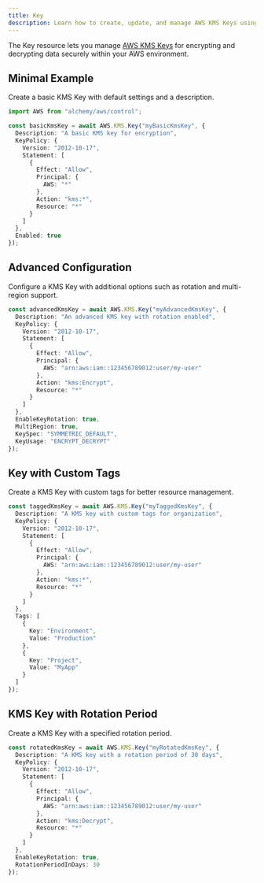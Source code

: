 ```yaml
---
title: Key
description: Learn how to create, update, and manage AWS KMS Keys using Alchemy Cloud Control.
---
```



The Key resource lets you manage [AWS KMS Keys](https://docs.aws.amazon.com/kms/latest/userguide/) for encrypting and decrypting data securely within your AWS environment.

## Minimal Example

Create a basic KMS Key with default settings and a description.

```ts
import AWS from "alchemy/aws/control";

const basicKmsKey = await AWS.KMS.Key("myBasicKmsKey", {
  Description: "A basic KMS key for encryption",
  KeyPolicy: {
    Version: "2012-10-17",
    Statement: [
      {
        Effect: "Allow",
        Principal: {
          AWS: "*"
        },
        Action: "kms:*",
        Resource: "*"
      }
    ]
  },
  Enabled: true
});
```

## Advanced Configuration

Configure a KMS Key with additional options such as rotation and multi-region support.

```ts
const advancedKmsKey = await AWS.KMS.Key("myAdvancedKmsKey", {
  Description: "An advanced KMS key with rotation enabled",
  KeyPolicy: {
    Version: "2012-10-17",
    Statement: [
      {
        Effect: "Allow",
        Principal: {
          AWS: "arn:aws:iam::123456789012:user/my-user"
        },
        Action: "kms:Encrypt",
        Resource: "*"
      }
    ]
  },
  EnableKeyRotation: true,
  MultiRegion: true,
  KeySpec: "SYMMETRIC_DEFAULT",
  KeyUsage: "ENCRYPT_DECRYPT"
});
```

## Key with Custom Tags

Create a KMS Key with custom tags for better resource management.

```ts
const taggedKmsKey = await AWS.KMS.Key("myTaggedKmsKey", {
  Description: "A KMS key with custom tags for organization",
  KeyPolicy: {
    Version: "2012-10-17",
    Statement: [
      {
        Effect: "Allow",
        Principal: {
          AWS: "arn:aws:iam::123456789012:user/my-user"
        },
        Action: "kms:*",
        Resource: "*"
      }
    ]
  },
  Tags: [
    {
      Key: "Environment",
      Value: "Production"
    },
    {
      Key: "Project",
      Value: "MyApp"
    }
  ]
});
```

## KMS Key with Rotation Period

Create a KMS Key with a specified rotation period.

```ts
const rotatedKmsKey = await AWS.KMS.Key("myRotatedKmsKey", {
  Description: "A KMS key with a rotation period of 30 days",
  KeyPolicy: {
    Version: "2012-10-17",
    Statement: [
      {
        Effect: "Allow",
        Principal: {
          AWS: "arn:aws:iam::123456789012:user/my-user"
        },
        Action: "kms:Decrypt",
        Resource: "*"
      }
    ]
  },
  EnableKeyRotation: true,
  RotationPeriodInDays: 30
});
```
